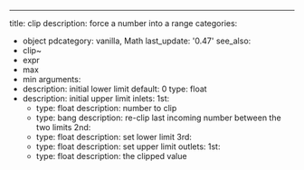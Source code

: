 ---
title: clip
description: force a number into a range
categories:
- object
pdcategory: vanilla,  Math
last_update: '0.47'
see_also:
- clip~
- expr
- max
- min
arguments:
- description: initial lower limit 
  default: 0
  type: float
- description: initial upper limit 
inlets:
  1st:
  - type: float
    description: number to clip
  - type: bang
    description: re-clip last incoming number between the two limits
  2nd:
  - type: float
    description: set lower limit
  3rd:
  - type: float
    description: set upper limit
outlets:
  1st:
  - type: float
    description: the clipped value

